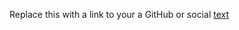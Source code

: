 Replace this with a link to your a GitHub or social
[text](https://DevikaMuralee/markdown-portfolio.com)
